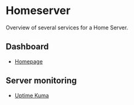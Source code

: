 # Homeserver

Overview of several services for a Home Server.

## Dashboard

- [Homepage](https://gethomepage.dev/configs/)

## Server monitoring

- [Uptime Kuma](https://uptimekuma.org/)

